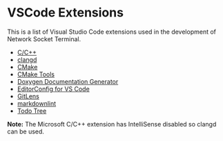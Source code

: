 # VSCode Extensions

This is a list of Visual Studio Code extensions used in the development of Network Socket Terminal.

- [C/C++](https://marketplace.visualstudio.com/items?itemName=ms-vscode.cpptools)
- [clangd](https://marketplace.visualstudio.com/items?itemName=llvm-vs-code-extensions.vscode-clangd)
- [CMake](https://marketplace.visualstudio.com/items?itemName=twxs.cmake)
- [CMake Tools](https://marketplace.visualstudio.com/items?itemName=ms-vscode.cmake-tools)
- [Doxygen Documentation Generator](https://marketplace.visualstudio.com/items?itemName=cschlosser.doxdocgen)
- [EditorConfig for VS Code](https://marketplace.visualstudio.com/items?itemName=EditorConfig.EditorConfig)
- [GitLens](https://marketplace.visualstudio.com/items?itemName=eamodio.gitlens)
- [markdownlint](https://marketplace.visualstudio.com/items?itemName=DavidAnson.vscode-markdownlint)
- [Todo Tree](https://marketplace.visualstudio.com/items?itemName=Gruntfuggly.todo-tree)

**Note:** The Microsoft C/C++ extension has IntelliSense disabled so clangd can be used.

